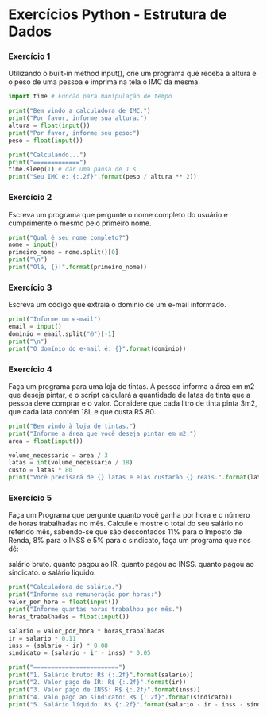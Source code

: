 # Exercícios Python - Estrutura de Dados

### Exercício 1

Utilizando o built-in method input(), crie um programa que receba a altura e o peso de uma pessoa e imprima na tela o IMC da mesma.

```python
import time # Funcão para manipulação de tempo 

print("Bem vindo a calculadora de IMC.")
print("Por favor, informe sua altura:")
altura = float(input())
print("Por favor, informe seu peso:")
peso = float(input())

print("Calculando...")
print("=============")
time.sleep(1) # dar uma pausa de 1 s
print("Seu IMC é: {:.2f}".format(peso / altura ** 2))
```

### Exercício 2

Escreva um programa que pergunte o nome completo do usuário e cumprimente o mesmo pelo primeiro nome.

```python
print("Qual é seu nome completo?")
nome = input()
primeiro_nome = nome.split()[0]
print("\n")
print("Olá, {}!".format(primeiro_nome))
```

### Exercício 3

Escreva um código que extraia o domínio de um e-mail informado.

```python
print("Informe um e-mail")
email = input()
dominio = email.split("@")[-1]
print("\n")
print("O domínio do e-mail é: {}".format(dominio))
```

### Exercício 4

Faça um programa para uma loja de tintas. A pessoa informa a área em m2 que deseja pintar, e o script calculará a quantidade de latas de tinta que a pessoa deve comprar e o valor. Considere que cada litro de tinta pinta 3m2, que cada lata contém 18L e que custa R$ 80.

```python
print("Bem vindo à loja de tintas.")
print("Informe a área que você deseja pintar em m2:")
area = float(input())

volume_necessario = area / 3
latas = int(volume_necessario / 18)
custo = latas * 80
print("Você precisará de {} latas e elas custarão {} reais.".format(latas, custo))
```

### Exercício 5

Faça um Programa que pergunte quanto você ganha por hora e o número de horas trabalhadas no mês. Calcule e mostre o total do seu salário no referido mês, sabendo-se que são descontados 11% para o Imposto de Renda, 8% para o INSS e 5% para o sindicato, faça um programa que nos dê:

salário bruto.
quanto pagou ao IR.
quanto pagou ao INSS.
quanto pagou ao sindicato.
o salário líquido.

```python
print("Calculadora de salário.")
print("Informe sua remuneração por horas:")
valor_por_hora = float(input())
print("Informe quantas horas trabalhou por mês.")
horas_trabalhadas = float(input())

salario = valor_por_hora * horas_trabalhadas
ir = salario * 0.11
inss = (salario - ir) * 0.08
sindicato = (salario - ir - inss) * 0.05

print("========================")
print("1. Salário bruto: R$ {:.2f}".format(salario))
print("2. Valor pago de IR: R$ {:.2f}".format(ir))
print("3. Valor pago de INSS: R$ {:.2f}".format(inss))
print("4. Valo pago ao sindicato: R$ {:.2f}".format(sindicato))
print("5. Salário líquido: R$ {:.2f}".format(salario - ir - inss - sindicato ))
```





